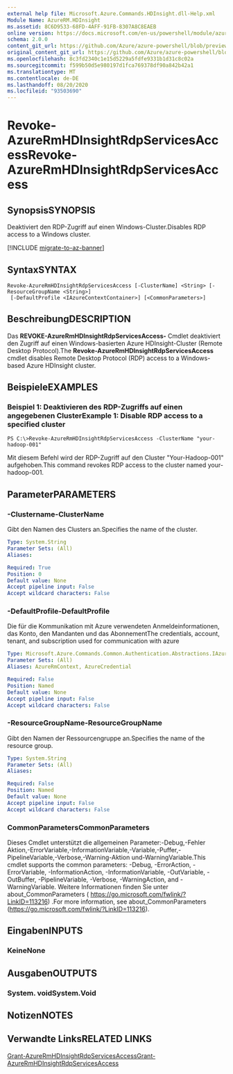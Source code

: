 ```yaml
---
external help file: Microsoft.Azure.Commands.HDInsight.dll-Help.xml
Module Name: AzureRM.HDInsight
ms.assetid: 8C6D9533-68FD-4AFF-91FB-8307A8C8EAEB
online version: https://docs.microsoft.com/en-us/powershell/module/azurerm.hdinsight/revoke-azurermhdinsightrdpservicesaccess
schema: 2.0.0
content_git_url: https://github.com/Azure/azure-powershell/blob/preview/src/ResourceManager/HDInsight/Commands.HDInsight/help/Revoke-AzureRmHDInsightRdpServicesAccess.md
original_content_git_url: https://github.com/Azure/azure-powershell/blob/preview/src/ResourceManager/HDInsight/Commands.HDInsight/help/Revoke-AzureRmHDInsightRdpServicesAccess.md
ms.openlocfilehash: 8c3fd2340c1e15d5229a5fdfe9331b1d31c8c02a
ms.sourcegitcommit: f599b50d5e980197d1fca769378df90a842b42a1
ms.translationtype: MT
ms.contentlocale: de-DE
ms.lasthandoff: 08/20/2020
ms.locfileid: "93503690"
---
```

# <span data-ttu-id="9ca38-101">Revoke-AzureRmHDInsightRdpServicesAccess</span><span class="sxs-lookup"><span data-stu-id="9ca38-101">Revoke-AzureRmHDInsightRdpServicesAccess</span></span>

## <span data-ttu-id="9ca38-102">Synopsis</span><span class="sxs-lookup"><span data-stu-id="9ca38-102">SYNOPSIS</span></span>
<span data-ttu-id="9ca38-103">Deaktiviert den RDP-Zugriff auf einen Windows-Cluster.</span><span class="sxs-lookup"><span data-stu-id="9ca38-103">Disables RDP access to a Windows cluster.</span></span>

[!INCLUDE [migrate-to-az-banner](../../includes/migrate-to-az-banner.md)]

## <span data-ttu-id="9ca38-104">Syntax</span><span class="sxs-lookup"><span data-stu-id="9ca38-104">SYNTAX</span></span>

```
Revoke-AzureRmHDInsightRdpServicesAccess [-ClusterName] <String> [-ResourceGroupName <String>]
 [-DefaultProfile <IAzureContextContainer>] [<CommonParameters>]
```

## <span data-ttu-id="9ca38-105">Beschreibung</span><span class="sxs-lookup"><span data-stu-id="9ca38-105">DESCRIPTION</span></span>
<span data-ttu-id="9ca38-106">Das **REVOKE-AzureRmHDInsightRdpServicesAccess-** Cmdlet deaktiviert den Zugriff auf einen Windows-basierten Azure HDInsight-Cluster (Remote Desktop Protocol).</span><span class="sxs-lookup"><span data-stu-id="9ca38-106">The **Revoke-AzureRmHDInsightRdpServicesAccess** cmdlet disables Remote Desktop Protocol (RDP) access to a Windows-based Azure HDInsight cluster.</span></span>

## <span data-ttu-id="9ca38-107">Beispiele</span><span class="sxs-lookup"><span data-stu-id="9ca38-107">EXAMPLES</span></span>

### <span data-ttu-id="9ca38-108">Beispiel 1: Deaktivieren des RDP-Zugriffs auf einen angegebenen Cluster</span><span class="sxs-lookup"><span data-stu-id="9ca38-108">Example 1: Disable RDP access to a specified cluster</span></span>
```
PS C:\>Revoke-AzureRmHDInsightRdpServicesAccess -ClusterName "your-hadoop-001"
```

<span data-ttu-id="9ca38-109">Mit diesem Befehl wird der RDP-Zugriff auf den Cluster "Your-Hadoop-001" aufgehoben.</span><span class="sxs-lookup"><span data-stu-id="9ca38-109">This command revokes RDP access to the cluster named your-hadoop-001.</span></span>

## <span data-ttu-id="9ca38-110">Parameter</span><span class="sxs-lookup"><span data-stu-id="9ca38-110">PARAMETERS</span></span>

### <span data-ttu-id="9ca38-111">-Clustername</span><span class="sxs-lookup"><span data-stu-id="9ca38-111">-ClusterName</span></span>
<span data-ttu-id="9ca38-112">Gibt den Namen des Clusters an.</span><span class="sxs-lookup"><span data-stu-id="9ca38-112">Specifies the name of the cluster.</span></span>

```yaml
Type: System.String
Parameter Sets: (All)
Aliases:

Required: True
Position: 0
Default value: None
Accept pipeline input: False
Accept wildcard characters: False
```

### <span data-ttu-id="9ca38-113">-DefaultProfile</span><span class="sxs-lookup"><span data-stu-id="9ca38-113">-DefaultProfile</span></span>
<span data-ttu-id="9ca38-114">Die für die Kommunikation mit Azure verwendeten Anmeldeinformationen, das Konto, den Mandanten und das Abonnement</span><span class="sxs-lookup"><span data-stu-id="9ca38-114">The credentials, account, tenant, and subscription used for communication with azure</span></span>

```yaml
Type: Microsoft.Azure.Commands.Common.Authentication.Abstractions.IAzureContextContainer
Parameter Sets: (All)
Aliases: AzureRmContext, AzureCredential

Required: False
Position: Named
Default value: None
Accept pipeline input: False
Accept wildcard characters: False
```

### <span data-ttu-id="9ca38-115">-ResourceGroupName</span><span class="sxs-lookup"><span data-stu-id="9ca38-115">-ResourceGroupName</span></span>
<span data-ttu-id="9ca38-116">Gibt den Namen der Ressourcengruppe an.</span><span class="sxs-lookup"><span data-stu-id="9ca38-116">Specifies the name of the resource group.</span></span>

```yaml
Type: System.String
Parameter Sets: (All)
Aliases:

Required: False
Position: Named
Default value: None
Accept pipeline input: False
Accept wildcard characters: False
```

### <span data-ttu-id="9ca38-117">CommonParameters</span><span class="sxs-lookup"><span data-stu-id="9ca38-117">CommonParameters</span></span>
<span data-ttu-id="9ca38-118">Dieses Cmdlet unterstützt die allgemeinen Parameter:-Debug,-Fehler Aktion,-ErrorVariable,-InformationVariable,-Variable,-Puffer,-PipelineVariable,-Verbose,-Warning-Aktion und-WarningVariable.</span><span class="sxs-lookup"><span data-stu-id="9ca38-118">This cmdlet supports the common parameters: -Debug, -ErrorAction, -ErrorVariable, -InformationAction, -InformationVariable, -OutVariable, -OutBuffer, -PipelineVariable, -Verbose, -WarningAction, and -WarningVariable.</span></span> <span data-ttu-id="9ca38-119">Weitere Informationen finden Sie unter about_CommonParameters ( https://go.microsoft.com/fwlink/?LinkID=113216) .</span><span class="sxs-lookup"><span data-stu-id="9ca38-119">For more information, see about_CommonParameters (https://go.microsoft.com/fwlink/?LinkID=113216).</span></span>

## <span data-ttu-id="9ca38-120">Eingaben</span><span class="sxs-lookup"><span data-stu-id="9ca38-120">INPUTS</span></span>

### <span data-ttu-id="9ca38-121">Keine</span><span class="sxs-lookup"><span data-stu-id="9ca38-121">None</span></span>

## <span data-ttu-id="9ca38-122">Ausgaben</span><span class="sxs-lookup"><span data-stu-id="9ca38-122">OUTPUTS</span></span>

### <span data-ttu-id="9ca38-123">System. void</span><span class="sxs-lookup"><span data-stu-id="9ca38-123">System.Void</span></span>

## <span data-ttu-id="9ca38-124">Notizen</span><span class="sxs-lookup"><span data-stu-id="9ca38-124">NOTES</span></span>

## <span data-ttu-id="9ca38-125">Verwandte Links</span><span class="sxs-lookup"><span data-stu-id="9ca38-125">RELATED LINKS</span></span>

[<span data-ttu-id="9ca38-126">Grant-AzureRmHDInsightRdpServicesAccess</span><span class="sxs-lookup"><span data-stu-id="9ca38-126">Grant-AzureRmHDInsightRdpServicesAccess</span></span>](./Grant-AzureRmHDInsightRdpServicesAccess.md)


